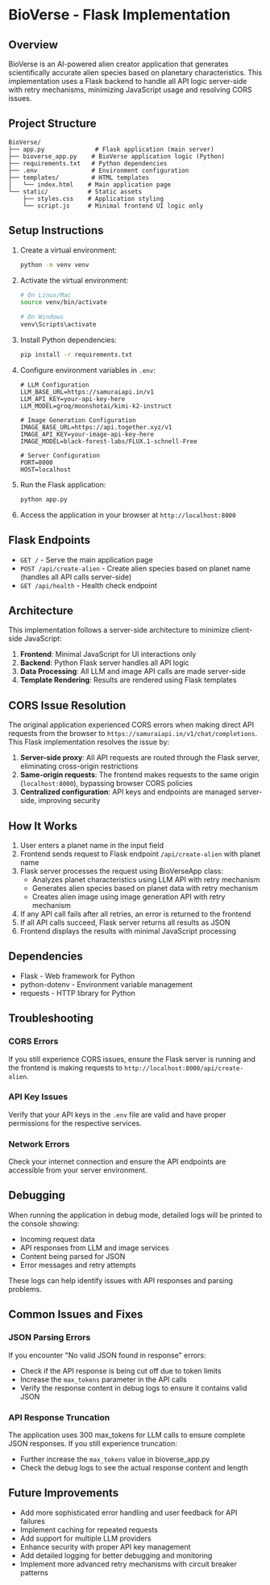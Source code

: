 # BioVerse - Flask Implementation

## Overview

BioVerse is an AI-powered alien creator application that generates scientifically accurate alien species based on planetary characteristics. This implementation uses a Flask backend to handle all API logic server-side with retry mechanisms, minimizing JavaScript usage and resolving CORS issues.

## Project Structure

```
BioVerse/
├── app.py              # Flask application (main server)
├── bioverse_app.py    # BioVerse application logic (Python)
├── requirements.txt   # Python dependencies
├── .env               # Environment configuration
├── templates/         # HTML templates
│   └── index.html    # Main application page
└── static/           # Static assets
    ├── styles.css    # Application styling
    └── script.js     # Minimal frontend UI logic only
```

## Setup Instructions

1. Create a virtual environment:
   ```bash
   python -m venv venv
   ```

2. Activate the virtual environment:
   ```bash
   # On Linux/Mac
   source venv/bin/activate
   
   # On Windows
   venv\Scripts\activate
   ```

3. Install Python dependencies:
   ```bash
   pip install -r requirements.txt
   ```

4. Configure environment variables in `.env`:
   ```env
   # LLM Configuration
   LLM_BASE_URL=https://samuraiapi.in/v1
   LLM_API_KEY=your-api-key-here
   LLM_MODEL=groq/moonshotai/kimi-k2-instruct

   # Image Generation Configuration
   IMAGE_BASE_URL=https://api.together.xyz/v1
   IMAGE_API_KEY=your-image-api-key-here
   IMAGE_MODEL=black-forest-labs/FLUX.1-schnell-Free

   # Server Configuration
   PORT=8000
   HOST=localhost
   ```

5. Run the Flask application:
   ```bash
   python app.py
   ```

6. Access the application in your browser at `http://localhost:8000`

## Flask Endpoints

- `GET /` - Serve the main application page
- `POST /api/create-alien` - Create alien species based on planet name (handles all API calls server-side)
- `GET /api/health` - Health check endpoint

## Architecture

This implementation follows a server-side architecture to minimize client-side JavaScript:

1. **Frontend**: Minimal JavaScript for UI interactions only
2. **Backend**: Python Flask server handles all API logic
3. **Data Processing**: All LLM and image API calls are made server-side
4. **Template Rendering**: Results are rendered using Flask templates

## CORS Issue Resolution

The original application experienced CORS errors when making direct API requests from the browser to `https://samuraiapi.in/v1/chat/completions`. This Flask implementation resolves the issue by:

1. **Server-side proxy**: All API requests are routed through the Flask server, eliminating cross-origin restrictions
2. **Same-origin requests**: The frontend makes requests to the same origin (`localhost:8000`), bypassing browser CORS policies
3. **Centralized configuration**: API keys and endpoints are managed server-side, improving security

## How It Works

1. User enters a planet name in the input field
2. Frontend sends request to Flask endpoint `/api/create-alien` with planet name
3. Flask server processes the request using BioVerseApp class:
   - Analyzes planet characteristics using LLM API with retry mechanism
   - Generates alien species based on planet data with retry mechanism
   - Creates alien image using image generation API with retry mechanism
4. If any API call fails after all retries, an error is returned to the frontend
5. If all API calls succeed, Flask server returns all results as JSON
6. Frontend displays the results with minimal JavaScript processing

## Dependencies

- Flask - Web framework for Python
- python-dotenv - Environment variable management
- requests - HTTP library for Python

## Troubleshooting

### CORS Errors
If you still experience CORS issues, ensure the Flask server is running and the frontend is making requests to `http://localhost:8000/api/create-alien`.

### API Key Issues
Verify that your API keys in the `.env` file are valid and have proper permissions for the respective services.

### Network Errors
Check your internet connection and ensure the API endpoints are accessible from your server environment.

## Debugging

When running the application in debug mode, detailed logs will be printed to the console showing:
- Incoming request data
- API responses from LLM and image services
- Content being parsed for JSON
- Error messages and retry attempts

These logs can help identify issues with API responses and parsing problems.

## Common Issues and Fixes

### JSON Parsing Errors
If you encounter "No valid JSON found in response" errors:
- Check if the API response is being cut off due to token limits
- Increase the `max_tokens` parameter in the API calls
- Verify the response content in debug logs to ensure it contains valid JSON

### API Response Truncation
The application uses 300 max_tokens for LLM calls to ensure complete JSON responses. If you still experience truncation:
- Further increase the `max_tokens` value in bioverse_app.py
- Check the debug logs to see the actual response content and length

## Future Improvements

- Add more sophisticated error handling and user feedback for API failures
- Implement caching for repeated requests
- Add support for multiple LLM providers
- Enhance security with proper API key management
- Add detailed logging for better debugging and monitoring
- Implement more advanced retry mechanisms with circuit breaker patterns